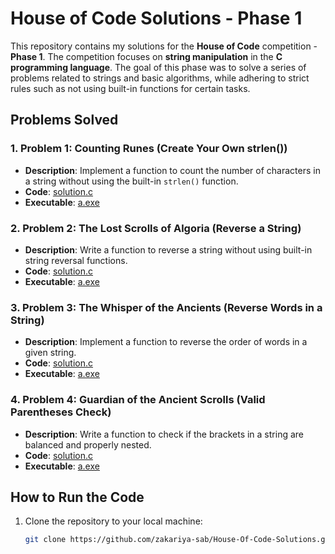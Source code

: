# House of Code Solutions - Phase 1

This repository contains my solutions for the **House of Code** competition - **Phase 1**. The competition focuses on **string manipulation** in the **C programming language**. The goal of this phase was to solve a series of problems related to strings and basic algorithms, while adhering to strict rules such as not using built-in functions for certain tasks.

## Problems Solved

### 1. **Problem 1: Counting Runes (Create Your Own strlen())**
- **Description**: Implement a function to count the number of characters in a string without using the built-in `strlen()` function.
- **Code**: [solution.c](./Problem1/solution.c)
- **Executable**: [a.exe](./Problem1/a.exe)

### 2. **Problem 2: The Lost Scrolls of Algoria (Reverse a String)**
- **Description**: Write a function to reverse a string without using built-in string reversal functions.
- **Code**: [solution.c](./Problem2/solution.c)
- **Executable**: [a.exe](./Problem2/a.exe)

### 3. **Problem 3: The Whisper of the Ancients (Reverse Words in a String)**
- **Description**: Implement a function to reverse the order of words in a given string.
- **Code**: [solution.c](./Problem3/solution.c)
- **Executable**: [a.exe](./Problem3/a.exe)

### 4. **Problem 4: Guardian of the Ancient Scrolls (Valid Parentheses Check)**
- **Description**: Write a function to check if the brackets in a string are balanced and properly nested.
- **Code**: [solution.c](./Problem4/solution.c)
- **Executable**: [a.exe](./Problem4/a.exe)

## How to Run the Code
1. Clone the repository to your local machine:
   ```bash
   git clone https://github.com/zakariya-sab/House-Of-Code-Solutions.git
